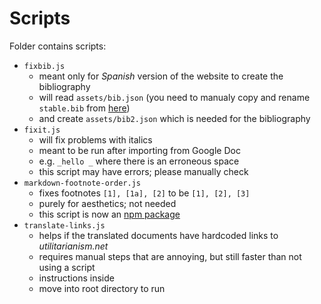 # Scripts

Folder contains scripts:

- `fixbib.js`
  - meant only for _Spanish_ version of the website to create the bibliography
  - will read `assets/bib.json` (you need to manualy copy and rename `stable.bib` from [here](https://github.com/tlon-team/babel-refs/tree/main/bib))
  - and create `assets/bib2.json` which is needed for the bibliography
- `fixit.js`
  - will fix problems with italics
  - meant to be run after importing from Google Doc
  - e.g. `_hello _` where there is an erroneous space
  - this script may have errors; please manually check
- `markdown-footnote-order.js`
  - fixes footnotes `[1], [1a], [2]` to be `[1], [2], [3]`
  - purely for aesthetics; not needed
  - this script is now an [npm package](https://github.com/whyboris/Fix-Markdown-Footnotes)
- `translate-links.js`
  - helps if the translated documents have hardcoded links to _utilitarianism.net_
  - requires manual steps that are annoying, but still faster than not using a script
  - instructions inside
  - move into root directory to run
